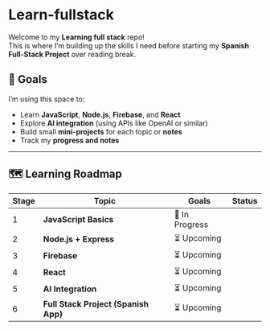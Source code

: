 # Learn-fullstack

Welcome to my **Learning full stack** repo!  
This is where I’m building up the skills I need before starting my **Spanish Full-Stack Project** over reading break.  

## 🎯 Goals
I’m using this space to:
- Learn **JavaScript**, **Node.js**, **Firebase**, and **React**
- Explore **AI integration** (using APIs like OpenAI or similar)
- Build small **mini-projects** for each topic or **notes**
- Track my **progress and notes**

---

## 🗺️ Learning Roadmap

| Stage | Topic | Goals | Status |
|-------|--------|--------|--------|
| 1 | **JavaScript Basics** | 🔄 In Progress |
| 2 | **Node.js + Express** | ⏳ Upcoming |
| 3 | **Firebase** | ⏳ Upcoming |
| 4 | **React** | ⏳ Upcoming |
| 5 | **AI Integration** | ⏳ Upcoming |
| 6 | **Full Stack Project (Spanish App)** | ⏳ Upcoming |
